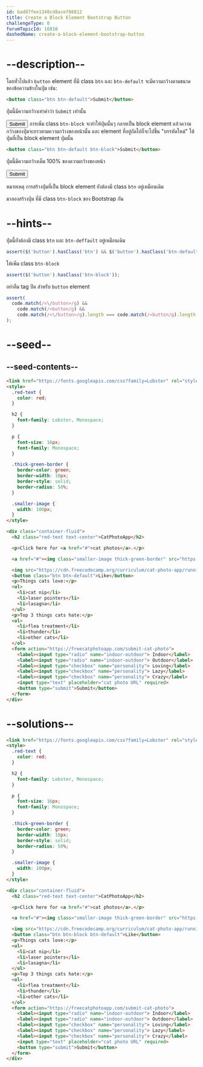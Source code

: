 ```yaml
---
id: bad87fee1348cd8acef08812
title: Create a Block Element Bootstrap Button
challengeType: 0
forumTopicId: 16810
dashedName: create-a-block-element-bootstrap-button
---
```


# --description--

โดยทั่วไปแล้ว `button` element ที่มี class `btn` และ `btn-default` จะมีความกว้างตามขนาดของข้อความข้างในปุ่ม เช่น:

```html
<button class="btn btn-default">Submit</button>
```

ปุ่มนี้มีความกว้างเท่าคำว่า `Submit` เท่านั้น

<button class='btn btn-default'>Submit</button>
การเพิ่ม class `btn-block` จะทำให้ปุ่มนั้นๆ กลายเป็น block element แล้วความกว้างของปุ่มจะยาวตามความกว้างของหน้านั้น และ element ที่อยู่ถัดไปก็จะไปขึ้น "บรรทัดใหม่" ใต้ปุ่มที่เป็น block element ปุ่มนั้น


```html
<button class="btn btn-default btn-block">Submit</button>
```

ปุ่มนี้มีความกว้างเต็ม 100% ของความกว้างของหน้า

<button class='btn btn-default btn-block'>Submit</button>

หมายเหตุ การสร้างปุ่มที่เป็น block element ยังต้องมี class `btn` อยู่เหมือนเดิม

มาลองสร้างปุ่ม ที่มี class `btn-block` ของ Bootstrap กัน

# --hints--

ปุ่มนี้ยังต้องมี class `btn` และ `btn-deffault` อยู่เหมือนเดิม

```js
assert($('button').hasClass('btn') && $('button').hasClass('btn-default'));
```

ให้เพิ่ม class `btn-block`

```js
assert($('button').hasClass('btn-block'));
```

อย่าลืม tag ปิด สำหรับ `button` element

```js
assert(
  code.match(/<\/button>/g) &&
    code.match(/<button/g) &&
    code.match(/<\/button>/g).length === code.match(/<button/g).length
);
```

# --seed--

## --seed-contents--

```html
<link href="https://fonts.googleapis.com/css?family=Lobster" rel="stylesheet" type="text/css">
<style>
  .red-text {
    color: red;
  }

  h2 {
    font-family: Lobster, Monospace;
  }

  p {
    font-size: 16px;
    font-family: Monospace;
  }

  .thick-green-border {
    border-color: green;
    border-width: 10px;
    border-style: solid;
    border-radius: 50%;
  }

  .smaller-image {
    width: 100px;
  }
</style>

<div class="container-fluid">
  <h2 class="red-text text-center">CatPhotoApp</h2>

  <p>Click here for <a href="#">cat photos</a>.</p>

  <a href="#"><img class="smaller-image thick-green-border" src="https://cdn.freecodecamp.org/curriculum/cat-photo-app/relaxing-cat.jpg" alt="A cute orange cat lying on its back."></a>

  <img src="https://cdn.freecodecamp.org/curriculum/cat-photo-app/running-cats.jpg" class="img-responsive" alt="Three kittens running towards the camera.">
  <button class="btn btn-default">Like</button>
  <p>Things cats love:</p>
  <ul>
    <li>cat nip</li>
    <li>laser pointers</li>
    <li>lasagna</li>
  </ul>
  <p>Top 3 things cats hate:</p>
  <ol>
    <li>flea treatment</li>
    <li>thunder</li>
    <li>other cats</li>
  </ol>
  <form action="https://freecatphotoapp.com/submit-cat-photo">
    <label><input type="radio" name="indoor-outdoor"> Indoor</label>
    <label><input type="radio" name="indoor-outdoor"> Outdoor</label>
    <label><input type="checkbox" name="personality"> Loving</label>
    <label><input type="checkbox" name="personality"> Lazy</label>
    <label><input type="checkbox" name="personality"> Crazy</label>
    <input type="text" placeholder="cat photo URL" required>
    <button type="submit">Submit</button>
  </form>
</div>
```

# --solutions--

```html
<link href="https://fonts.googleapis.com/css?family=Lobster" rel="stylesheet" type="text/css">
<style>
  .red-text {
    color: red;
  }

  h2 {
    font-family: Lobster, Monospace;
  }

  p {
    font-size: 16px;
    font-family: Monospace;
  }

  .thick-green-border {
    border-color: green;
    border-width: 10px;
    border-style: solid;
    border-radius: 50%;
  }

  .smaller-image {
    width: 100px;
  }
</style>

<div class="container-fluid">
  <h2 class="red-text text-center">CatPhotoApp</h2>

  <p>Click here for <a href="#">cat photos</a>.</p>

  <a href="#"><img class="smaller-image thick-green-border" src="https://cdn.freecodecamp.org/curriculum/cat-photo-app/relaxing-cat.jpg" alt="A cute orange cat lying on its back."></a>

  <img src="https://cdn.freecodecamp.org/curriculum/cat-photo-app/running-cats.jpg" class="img-responsive" alt="Three kittens running towards the camera.">
  <button class="btn btn-block btn-default">Like</button>
  <p>Things cats love:</p>
  <ul>
    <li>cat nip</li>
    <li>laser pointers</li>
    <li>lasagna</li>
  </ul>
  <p>Top 3 things cats hate:</p>
  <ol>
    <li>flea treatment</li>
    <li>thunder</li>
    <li>other cats</li>
  </ol>
  <form action="https://freecatphotoapp.com/submit-cat-photo">
    <label><input type="radio" name="indoor-outdoor"> Indoor</label>
    <label><input type="radio" name="indoor-outdoor"> Outdoor</label>
    <label><input type="checkbox" name="personality"> Loving</label>
    <label><input type="checkbox" name="personality"> Lazy</label>
    <label><input type="checkbox" name="personality"> Crazy</label>
    <input type="text" placeholder="cat photo URL" required>
    <button type="submit">Submit</button>
  </form>
</div>
```
